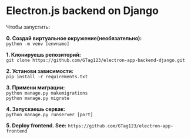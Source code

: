 # Electron.js backend on Django
Чтобы запустить:  
  
**0. Создай виртуальное окружение(необязательно):**  
```python -m venv [envname]```  
  
**1. Клонируешь репозиторий:**  
```git clone https://github.com/GTag123/electron-app-backend-django.git```  
  
**2. Установи зависимости:**  
```pip install -r requirements.txt```
  
**3. Примени миграции:**  
```python manage.py makemigrations```  
```python manage.py migrate```  
  
**4. Запускаешь сервак:**  
```python manage.py runserver [port]```
  
**5. Deploy frontend. See:**  ```https://github.com/GTag123/electron-app-frontend```
  